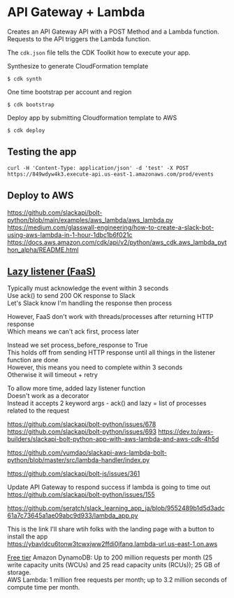 
# API Gateway + Lambda

Creates an API Gateway API with a POST Method and a Lambda function. Requests to the API triggers the Lambda function.

The `cdk.json` file tells the CDK Toolkit how to execute your app.

Synthesize to generate CloudFormation template 

```
$ cdk synth
```

One time bootstrap per account and region
```
$ cdk bootstrap 
```

Deploy app by submitting Cloudformation template to AWS
```
$ cdk deploy
```

## Testing the app

```
curl -H 'Content-Type: application/json' -d 'test' -X POST https://849wdyw4k3.execute-api.us-east-1.amazonaws.com/prod/events
```


## Deploy to AWS
https://github.com/slackapi/bolt-python/blob/main/examples/aws_lambda/aws_lambda.py
https://medium.com/glasswall-engineering/how-to-create-a-slack-bot-using-aws-lambda-in-1-hour-1dbc1b6f021c
https://docs.aws.amazon.com/cdk/api/v2/python/aws_cdk.aws_lambda_python_alpha/README.html   

## [Lazy listener (FaaS)](https://slack.dev/bolt-python/concepts#lazy-listeners)
Typically must acknowledge the event within 3 seconds    
Use ack() to send 200 OK response to Slack   
Let's Slack know I'm handling the response then process 

However, FaaS don't work with threads/processes after returning HTTP response   
Which means we can't ack first, process later    

Instead we set process_before_response to True   
This holds off from sending HTTP response until all things in the listener function are done   
However, this means you need to complete within 3 seconds    
Otherwise it will timeout + retry    

To allow more time, added lazy listener function    
Doesn't work as a decorator    
Instead it accepts 2 keyword args - ack() and lazy = list of processes related to the request 

https://github.com/slackapi/bolt-python/issues/678
https://github.com/slackapi/bolt-python/issues/693
https://dev.to/aws-builders/slackapi-bolt-python-app-with-aws-lambda-and-aws-cdk-4h5d

https://github.com/vumdao/slackapi-aws-lambda-bolt-python/blob/master/src/lambda-handler/index.py

https://github.com/slackapi/bolt-js/issues/361

Update API Gateway to respond success if lambda is going to time out   
https://github.com/slackapi/bolt-python/issues/155

https://github.com/seratch/slack_learning_app_ja/blob/9552489b1d5d3adc61a7c73645a1ae09abc9d933/lambda_app.py

This is the link I'll share wtih folks with the landing page with a button to install the app   
https://ybavldcu6tonw3tcwxjww2ffdi0jfanq.lambda-url.us-east-1.on.aws


[Free tier](https://docs.aws.amazon.com/whitepapers/latest/how-aws-pricing-works/get-started-with-the-aws-free-tier.html)
Amazon DynamoDB: Up to 200 million requests per month (25 write capacity units (WCUs) and 25 read capacity units (RCUs)); 25 GB of storage.    
AWS Lambda: 1 million free requests per month; up to 3.2 million seconds of compute time per month.   